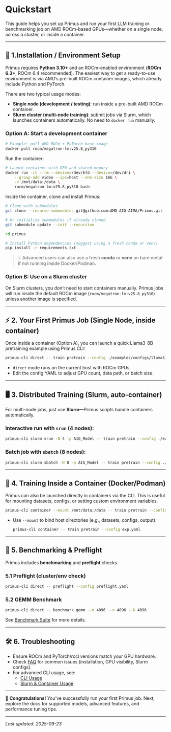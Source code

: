 # Quickstart

This guide helps you set up Primus and run your first LLM training or benchmarking job on AMD ROCm-based GPUs—whether on a single node, across a cluster, or inside a container.

---

## 🚀 1.Installation / Environment Setup

Primus requires **Python 3.10+** and an ROCm-enabled environment (**ROCm 6.3+**, ROCm 6.4 recommended).
The easiest way to get a ready-to-use environment is via AMD’s pre-built ROCm container images, which already include Python and PyTorch.

There are two typical usage modes:

- **Single node (development / testing)**: run inside a pre-built AMD ROCm container.
- **Slurm cluster (multi-node training)**: submit jobs via Slurm, which launches containers automatically. No need to `docker run` manually.

### Option A: Start a development container
```bash
# Example: pull AMD ROCm + PyTorch base image
docker pull rocm/megatron-lm:v25.8_py310
```

Run the container:
```bash
# Launch container with GPU and shared memory
docker run -it --rm --device=/dev/kfd --device=/dev/dri \
    --group-add video --ipc=host --shm-size 16G \
    -v /mnt/data:/data \
    rocm/megatron-lm:v25.8_py310 bash
```

Inside the container, clone and install Primus:


```bash
# Clone with submodules
git clone --recurse-submodules git@github.com:AMD-AIG-AIMA/Primus.git

# Or initialize submodules if already cloned
git submodule update --init --recursive

cd primus

# Install Python dependencies (suggest using a fresh conda or venv)
pip install -r requirements.txt
```

> 💡 Advanced users can also use a fresh **conda** or **venv** on bare metal if not running inside Docker/Podman.


### Option B: Use on a Slurm cluster

On Slurm clusters, you don’t need to start containers manually.
Primus jobs will run inside the default ROCm image (`rocm/megatron-lm:v25.8_py310`) unless another image is specified.



---

## ⚡ 2. Your First Primus Job (Single Node, inside container)

Once inside a container (Option A), you can launch a quick Llama3-8B pretraining example using Primus CLI:

```bash
primus-cli direct -- train pretrain --config ./examples/configs/llama3_8B-pretrain.yaml
```

- `direct` mode runs on the current host with ROCm GPUs.
- Edit the config YAML to adjust GPU count, data path, or batch size.

---

## 🖥️ 3. Distributed Training (Slurm, auto-container)

For multi-node jobs, just use **Slurm**—Primus scripts handle containers automatically.

### Interactive run with `srun` (4 nodes):

```bash
primus-cli slurm srun -N 4 -p AIG_Model -- train pretrain --config ./examples/megatron/configs/llama3_8B-pretrain.yaml
```

### Batch job with `sbatch` (8 nodes):

```bash
primus-cli slurm sbatch -N 8 -p AIG_Model -- train pretrain --config ./examples/megatron/configs/llama3_8B-pretrain.yaml
```

---

## 🐳 4. Training Inside a Container (Docker/Podman)

Primus can also be launched directly in containers via the CLI.
This is useful for mounting datasets, configs, or setting custom environment variables.

```bash
primus-cli container --mount /mnt/data:/data -- train pretrain --config ./examples/megatron/configs/llama3_8B-pretrain.yaml --data_path ./data
```

- Use `--mount` to bind host directories (e.g., datasets, configs, output).
  ```bash
  primus-cli container -- train pretrain --config exp.yaml
  ```

---

## 🧪 5. Benchmarking & Preflight

Primus includes **benchmarking** and **preflight** checks.

### 5.1 Preflight (cluster/env check)

```bash
primus-cli direct -- preflight --config preflight.yaml
```

### 5.2 GEMM Benchmark

```bash
primus-cli direct -- benchmark gemm --m 4096 --n 4096 --k 4096
```

See [Benchmark Suite](./benchmark/overview.md) for more details.

---

## 🛠️ 6. Troubleshooting

- Ensure ROCm and PyTorch/rccl versions match your GPU hardware.
- Check [FAQ](./faq.md) for common issues (installation, GPU visibility, Slurm configs).
- For advanced CLI usage, see:
  - [CLI Usage](./cli.md)
  - [Slurm & Container Usage](./usage/slurm_container.md)

---

🎉 **Congratulations!**
You’ve successfully run your first Primus job.
Next, explore the docs for supported models, advanced features, and performance tuning tips.

---

_Last updated: 2025-09-23_
